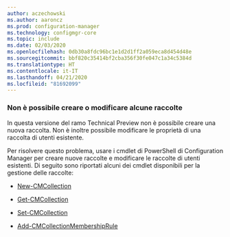 ```yaml
---
author: aczechowski
ms.author: aaroncz
ms.prod: configuration-manager
ms.technology: configmgr-core
ms.topic: include
ms.date: 02/03/2020
ms.openlocfilehash: 0db30a8fdc96bc1e1d2d1ff2a059eca8d454d48e
ms.sourcegitcommit: bbf820c35414bf2cba356f30fe047c1a34c5384d
ms.translationtype: HT
ms.contentlocale: it-IT
ms.lasthandoff: 04/21/2020
ms.locfileid: "81692099"
---
```

### <a name="cant-create-or-edit-some-collections"></a><a name="ki_coll"></a> Non è possibile creare o modificare alcune raccolte

<!--6197183-->
In questa versione del ramo Technical Preview non è possibile creare una nuova raccolta. Non è inoltre possibile modificare le proprietà di una raccolta di utenti esistente.

Per risolvere questo problema, usare i cmdlet di PowerShell di Configuration Manager per creare nuove raccolte e modificare le raccolte di utenti esistenti. Di seguito sono riportati alcuni dei cmdlet disponibili per la gestione delle raccolte:

- [New-CMCollection](https://docs.microsoft.com/powershell/module/configurationmanager/new-cmcollection?view=sccm-ps)

- [Get-CMCollection](https://docs.microsoft.com/powershell/module/configurationmanager/get-cmcollection?view=sccm-ps)

- [Set-CMCollection](https://docs.microsoft.com/powershell/module/configurationmanager/set-cmcollection?view=sccm-ps#related-links)

- [Add-CMCollectionMembershipRule](https://docs.microsoft.com/powershell/module/configurationmanager/add-cmcollectionmembershiprule?view=sccm-ps)
